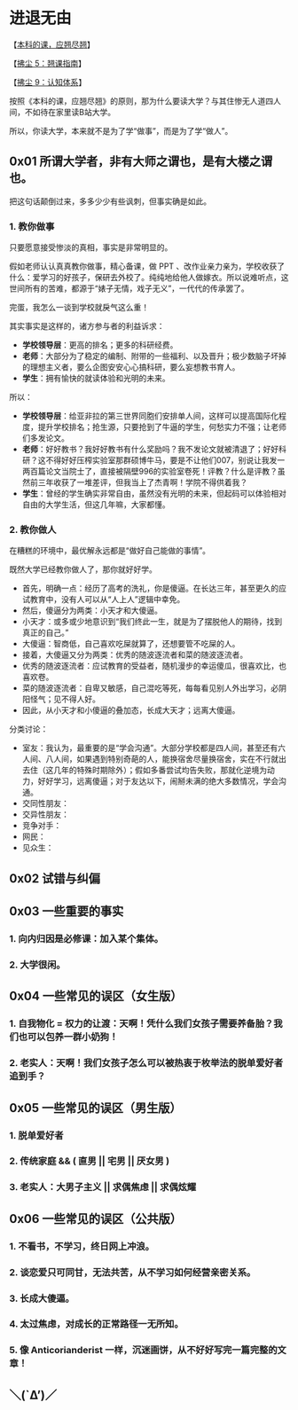 # 进退无由

【[本科的课，应翘尽翘](https://zhuanlan.zhihu.com/p/527685337)】

【[拂尘 5：翘课指南](https://zhuanlan.zhihu.com/p/562682710)】

【[拂尘 9：认知体系](https://zhuanlan.zhihu.com/p/568803678)】

按照《本科的课，应翘尽翘》的原则，那为什么要读大学？与其住惨无人道四人间，不如待在家里读B站大学。

所以，你读大学，本来就不是为了学“做事”，而是为了学“做人”。

## 0x01 所谓大学者，非有大师之谓也，是有大楼之谓也。

把这句话颠倒过来，多多少少有些讽刺，但事实确是如此。

### 1. 教你做事

只要愿意接受惨淡的真相，事实是非常明显的。

假如老师认认真真教你做事，精心备课，做 PPT 、改作业亲力亲为，学校收获了什么：爱学习的好孩子，保研去外校了。纯纯地给他人做嫁衣。所以说难听点，这世间所有的苦难，都源于“婊子无情，戏子无义”，一代代的传承罢了。

完蛋，我怎么一谈到学校就戾气这么重！

其实事实是这样的，诸方参与者的利益诉求：

- **学校领导层**：更高的排名；更多的科研经费。
- **老师**：大部分为了稳定的编制、附带的一些福利、以及晋升；极少数脑子坏掉的理想主义者，要么企图安安心心搞科研，要么妄想教书育人。
- **学生**：拥有愉快的就读体验和光明的未来。

所以：

- **学校领导层**：给亚非拉的第三世界同胞们安排单人间，这样可以提高国际化程度，提升学校排名；抢生源，只要抢到了牛逼的学生，何愁实力不强；让老师们多发论文。
- **老师**：好好教书？我好好教书有什么奖励吗？我不发论文就被清退了；好好科研？这不得好好压榨实验室那群硕博牛马，要是不让他们007，别说让我发一两百篇论文当院士了，直接被隔壁996的实验室卷死！评教？什么是评教？虽然前三年收获了一堆差评，但我当上了杰青啊！学院不得供着我？
- **学生**：曾经的学生确实非常自由，虽然没有光明的未来，但起码可以体验相对自由的大学生活，但这几年嘛，大家都懂。

### 2. 教你做人

在糟糕的环境中，最优解永远都是“做好自己能做的事情”。

既然大学已经教你做人了，那你就好好学。

- 首先，明确一点：经历了高考的洗礼，你是傻逼。在长达三年，甚至更久的应试教育中，没有人可以从“人上人”逻辑中幸免。
- 然后，傻逼分为两类：小天才和大傻逼。
- 小天才：或多或少地意识到“我们终此一生，就是为了摆脱他人的期待，找到真正的自己。”
- 大傻逼：智商低，自己喜欢吃屎就算了，还想要管不吃屎的人。
- 接着，大傻逼又分为两类：优秀的随波逐流者和菜的随波逐流者。
- 优秀的随波逐流者：应试教育的受益者，随机漫步的幸运傻瓜，很喜欢比，也喜欢卷。
- 菜的随波逐流者：自卑又敏感，自己混吃等死，每每看见别人外出学习，必阴阳怪气；见不得人好。
- 因此，从小天才和小傻逼的叠加态，长成大天才；远离大傻逼。

分类讨论：

- 室友：我认为，最重要的是“学会沟通”。大部分学校都是四人间，甚至还有六人间、八人间，如果遇到特别奇葩的人，能换宿舍尽量换宿舍，实在不行就出去住（这几年的特殊时期除外）；假如多番尝试均告失败，那就化逆境为动力，好好学习，远离傻逼；对于友达以下，闹掰未满的绝大多数情况，学会沟通。
- 交同性朋友：
- 交异性朋友：
- 竞争对手：
- 网民：
- 见众生：

## 0x02 试错与纠偏

## 0x03 一些重要的事实

### 1. 向内归因是必修课：加入某个集体。

### 2. 大学很闲。

## 0x04 一些常见的误区（女生版）

### 1. 自我物化 = 权力的让渡：天啊！凭什么我们女孩子需要养备胎？我们也可以包养一群小奶狗！

### 2. 老实人：天啊！我们女孩子怎么可以被热衷于枚举法的脱单爱好者追到手？

## 0x05 一些常见的误区（男生版）

### 1. 脱单爱好者

### 2. 传统家庭 && ( 直男 || 宅男 || 厌女男 )

### 3. 老实人：大男子主义 || 求偶焦虑 || 求偶炫耀

## 0x06 一些常见的误区（公共版）

### 1. 不看书，不学习，终日网上冲浪。

### 2. 谈恋爱只可同甘，无法共苦，从不学习如何经营亲密关系。

### 3. 长成大傻逼。

### 4. 太过焦虑，对成长的正常路径一无所知。

### 5. 像 Anticorianderist 一样，沉迷画饼，从不好好写完一篇完整的文章！

## ＼(`Δ’)／